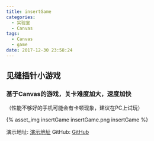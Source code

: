 ```yaml
---
title: insertGame
categories:
  - 实验室
  - Canvas
tags:
  - Canvas
  - game
date: 2017-12-30 23:58:24
---
```


## 见缝插针小游戏

### 基于Canvas的游戏，关卡难度加大，速度加快
（性能不够好的手机可能会有卡顿现象，建议在PC上试玩）

{% asset_img insertGame insertGame.png insertGame %}
 
演示地址: [演示地址](https://yllg.github.io/canvas-game/)
GitHub: [GitHub](https://github.com/yllg/canvas-game)